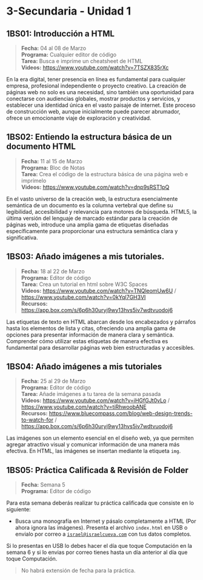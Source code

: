 # 3-Secundaria - Unidad 1

## 1BS01: Introducción a HTML

> <i class="bi bi-calendar"></i> **Fecha:** 04 al 08 de Marzo<br><i class="bi bi-laptop"></i> **Programa:** Cualquier editor de código <br><i class="bi bi-clipboard-check"></i> **Tarea:** Busca e imprime un cheatsheet de HTML <br><i class="bi bi-youtube txt-red"></i> **Videos:** https://www.youtube.com/watch?v=7TSZX835rXc

En la era digital, tener presencia en línea es fundamental para cualquier empresa, profesional independiente o proyecto creativo. La creación de páginas web no solo es una necesidad, sino también una oportunidad para conectarse con audiencias globales, mostrar productos y servicios, y establecer una identidad única en el vasto paisaje de internet. Este proceso de construcción web, aunque inicialmente puede parecer abrumador, ofrece un emocionante viaje de exploración y creatividad.

## 1BS02: Entiendo la estructura básica de un documento HTML

> <i class="bi bi-calendar"></i> **Fecha:** 11 al 15 de Marzo<br><i class="bi bi-laptop"></i> **Programa:** Bloc de Notas <br><i class="bi bi-clipboard-check"></i> **Tarea:** Crea el código de la estructura básica de una página web e imprímelo <br><i class="bi bi-youtube txt-red"></i> **Videos:** https://www.youtube.com/watch?v=dnp9sRST1pQ

En el vasto universo de la creación web, la estructura esencialmente semántica de un documento es la columna vertebral que define su legibilidad, accesibilidad y relevancia para motores de búsqueda. HTML5, la última versión del lenguaje de marcado estándar para la creación de páginas web, introduce una amplia gama de etiquetas diseñadas específicamente para proporcionar una estructura semántica clara y significativa.

## 1BS03: Añado imágenes a mis tutoriales.

> <i class="bi bi-calendar"></i> **Fecha:** 18 al 22 de Marzo<br><i class="bi bi-laptop"></i> **Programa:** Editor de código <br><i class="bi bi-clipboard-check"></i> **Tarea:** Crea un tutorial en html sobre W3C Spaces<br><i class="bi bi-youtube txt-red"></i> **Videos:** https://www.youtube.com/watch?v=TNQleomUw6U / https://www.youtube.com/watch?v=0kYql7GH3VI<br><i class="bi bi-files"></i> **Recursos:** https://app.box.com/s/6p6h30uryj9wy13hvs5iv7wdtvuodoj6

Las etiquetas de texto en HTML abarcan desde los encabezados y párrafos hasta los elementos de lista y citas, ofreciendo una amplia gama de opciones para presentar información de manera clara y semántica. Comprender cómo utilizar estas etiquetas de manera efectiva es fundamental para desarrollar páginas web bien estructuradas y accesibles.

## 1BS04: Añado imágenes a mis tutoriales

> <i class="bi bi-calendar"></i> **Fecha:** 25 al 29 de Marzo<br><i class="bi bi-laptop"></i> **Programa:** Editor de código <br><i class="bi bi-clipboard-check"></i> **Tarea:** Añade imágenes a tu tarea de la semana pasada<br><i class="bi bi-youtube txt-red"></i> **Videos:** https://www.youtube.com/watch?v=iHGfGJt0vLo / https://www.youtube.com/watch?v=tiRhwoobANE<br><i class="bi bi-files"></i> **Recursos:** https://www.bluecompass.com/blog/web-design-trends-to-watch-for / https://app.box.com/s/6p6h30uryj9wy13hvs5iv7wdtvuodoj6

Las imágenes son un elemento esencial en el diseño web, ya que permiten agregar atractivo visual y comunicar información de una manera más efectiva. En HTML, las imágenes se insertan mediante la etiqueta <code>img</code>.

<div class="currentTheme">

## 1BS05: Práctica Calificada & Revisión de Folder

> <i class="bi bi-calendar"></i> **Fecha:** Semana 5<br><i class="bi bi-laptop"></i> **Programa:** Editor de código

Para esta semana deberás realizar tu práctica calificada que consiste en lo siguiente:

- Busca una monografía en Internet y pásalo completamente a HTML (Por ahora ignora las imágenes). Presenta el archivo <code>index.html</code> en USB o envialo por correo a <code>israel@israelcueva.com</code> con tus datos completos.

Si lo presentas en USB lo debes hacer el día que toque Computación en la semana 6 y si lo envias por correo tienes hasta un día anterior al día que toque Computación.

> No habrá extensión de fecha para la práctica.

</div>